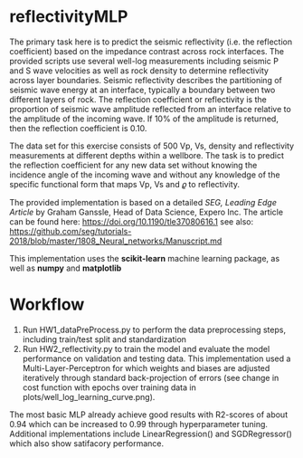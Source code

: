 # reflectivityMLP

The primary task here is to predict the seismic reflectivity (i.e. the reflection coefficient) based on the impedance contrast across rock interfaces. The provided scripts use several well-log measurements including seismic P and S wave velocities as
well as rock density to determine reflectivity across layer boundaries. Seismic reflectivity describes the partitioning of seismic wave energy at an interface, typically a boundary between two different layers of rock. The reflection coefficient or reflectivity is the proportion of seismic wave amplitude reflected from an interface relative to the amplitude of the incoming wave. If 10% of the amplitude is returned, then the reflection coefficient is 0.10.

The data set for this exercise consists of 500 Vp, Vs, density and reflectivity measurements at different depths within a wellbore. The task is to predict the reflection coefficient for any new data set without knowing the incidence angle of the incoming wave and without any knowledge of the specific functional form that maps Vp, Vs and 𝜚 to reflectivity.

The provided implementation is based on a detailed _SEG, Leading Edge Article_ by Graham Ganssle, Head of Data Science, Expero Inc.
The article can be found here: https://doi.org/10.1190/tle37080616.1
see also: https://github.com/seg/tutorials-2018/blob/master/1808_Neural_networks/Manuscript.md

This implementation uses the **scikit-learn** machine learning package, as well as **numpy** and **matplotlib**


# Workflow

1) Run HW1_dataPreProcess.py to perform the data preprocessing steps, including train/test split and standardization
2) Run HW2_reflectivity.py to train the model and evaluate the model performance on validation and testing data. This implementation used a Multi-Layer-Perceptron for which weights and biases are adjusted iteratively through standard back-projection of errors (see change in cost function with epochs over training data in plots/well_log_learning_curve.png). 

The most basic MLP already achieve good results with R2-scores of about 0.94 which can be increased to 0.99 through hyperparameter tuning.
Additional implementations include LinearRegression() and  SGDRegressor() which also show satifacory performance.
